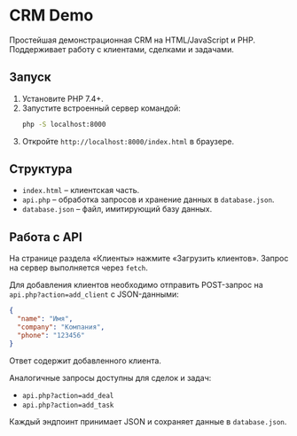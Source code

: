 # CRM Demo

Простейшая демонстрационная CRM на HTML/JavaScript и PHP. Поддерживает работу с клиентами, сделками и задачами.

## Запуск

1. Установите PHP 7.4+.
2. Запустите встроенный сервер командой:
   ```bash
   php -S localhost:8000
   ```
3. Откройте `http://localhost:8000/index.html` в браузере.

## Структура

- `index.html` – клиентская часть.
- `api.php` – обработка запросов и хранение данных в `database.json`.
- `database.json` – файл, имитирующий базу данных.

## Работа с API


На странице раздела «Клиенты» нажмите «Загрузить клиентов». Запрос на сервер выполняется через `fetch`.

Для добавления клиентов необходимо отправить POST-запрос на `api.php?action=add_client` с JSON-данными:

```json
{
  "name": "Имя",
  "company": "Компания",
  "phone": "123456"
}
```

Ответ содержит добавленного клиента.


Аналогичные запросы доступны для сделок и задач:

- `api.php?action=add_deal`
- `api.php?action=add_task`

Каждый эндпоинт принимает JSON и сохраняет данные в `database.json`.

